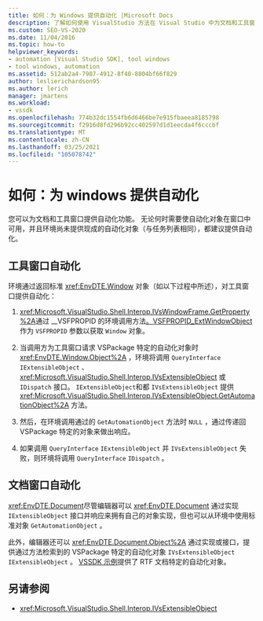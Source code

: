 ```yaml
---
title: 如何：为 Windows 提供自动化 |Microsoft Docs
description: 了解如何使用 VisualStudio 方法在 Visual Studio 中为文档和工具窗口提供自动化。
ms.custom: SEO-VS-2020
ms.date: 11/04/2016
ms.topic: how-to
helpviewer_keywords:
- automation [Visual Studio SDK], tool windows
- tool windows, automation
ms.assetid: 512ab2a4-7987-4912-8f40-8804bf66f829
author: leslierichardson95
ms.author: lerich
manager: jmartens
ms.workload:
- vssdk
ms.openlocfilehash: 774b32dc1554fb6d6466be7e915fbaeea8185798
ms.sourcegitcommit: f2916d8fd296b92cc402597d1d1eecda4f6cccbf
ms.translationtype: MT
ms.contentlocale: zh-CN
ms.lasthandoff: 03/25/2021
ms.locfileid: "105078742"
---
```

# <a name="how-to-provide-automation-for-windows"></a>如何：为 windows 提供自动化

您可以为文档和工具窗口提供自动化功能。 无论何时需要使自动化对象在窗口中可用，并且环境尚未提供现成的自动化对象（与任务列表相同），都建议提供自动化。

## <a name="automation-for-tool-windows"></a>工具窗口自动化

环境通过返回标准 <xref:EnvDTE.Window> 对象（如以下过程中所述），对工具窗口提供自动化：

1. <xref:Microsoft.VisualStudio.Shell.Interop.IVsWindowFrame.GetProperty%2A>通过 __VSFPROPID 的环境调用方法[。VSFPROPID_ExtWindowObject](<xref:Microsoft.VisualStudio.Shell.Interop.__VSFPROPID.VSFPROPID_ExtWindowObject>)作为 `VSFPROPID` 参数以获取 `Window` 对象。

2. 当调用方为工具窗口请求 VSPackage 特定的自动化对象时 <xref:EnvDTE.Window.Object%2A> ，环境将调用 `QueryInterface` `IExtensibleObject` 、 <xref:Microsoft.VisualStudio.Shell.Interop.IVsExtensibleObject> 或 `IDispatch` 接口。 `IExtensibleObject`和都 `IVsExtensibleObject` 提供 <xref:Microsoft.VisualStudio.Shell.Interop.IVsExtensibleObject.GetAutomationObject%2A> 方法。

3. 然后，在环境调用通过的 `GetAutomationObject` 方法时 `NULL` ，通过传递回 VSPackage 特定的对象来做出响应。

4. 如果调用 `QueryInterface` `IExtensibleObject` 并 `IVsExtensibleObject` 失败，则环境将调用 `QueryInterface` `IDispatch` 。

## <a name="automation-for-document-windows"></a>文档窗口自动化

<xref:EnvDTE.Document>尽管编辑器可以 <xref:EnvDTE.Document> 通过实现 `IExtensibleObject` 接口并响应来拥有自己的对象实现，但也可以从环境中使用标准对象 `GetAutomationObject` 。

此外，编辑器还可以 <xref:EnvDTE.Document.Object%2A> 通过实现或接口，提供通过方法检索到的 VSPackage 特定的自动化对象 `IVsExtensibleObject` `IExtensibleObject` 。 [VSSDK 示例](https://github.com/Microsoft/VSSDK-Extensibility-Samples)提供了 RTF 文档特定的自动化对象。

## <a name="see-also"></a>另请参阅

- <xref:Microsoft.VisualStudio.Shell.Interop.IVsExtensibleObject>
